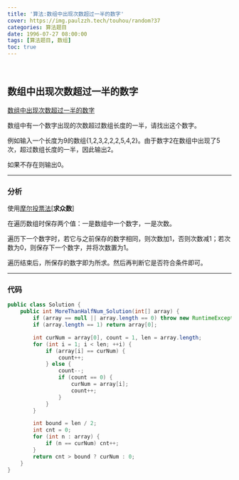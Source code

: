 ```yaml
---
title: '算法:数组中出现次数超过一半的数字'
cover: https://img.paulzzh.tech/touhou/random?37
categories: 算法题目
date: 1996-07-27 08:00:00
tags: [算法题目, 数组]
toc: true
---
```


<br/>

<!--more-->

## 数组中出现次数超过一半的数字

[数组中出现次数超过一半的数字](https://www.nowcoder.com/practice/e8a1b01a2df14cb2b228b30ee6a92163?tpId=13&tqId=11181&tPage=2&rp=1&ru=%2Fta%2Fcoding-interviews&qru=%2Fta%2Fcoding-interviews%2Fquestion-ranking)

数组中有一个数字出现的次数超过数组长度的一半，请找出这个数字。

例如输入一个长度为9的数组{1,2,3,2,2,2,5,4,2}。由于数字2在数组中出现了5次，超过数组长度的一半，因此输出2。

如果不存在则输出0。

****

### 分析

使用[摩尔投票法](https://blog.csdn.net/happyeveryday62/article/details/104136295)[**求众数**]

在遍历数组时保存两个值：一是数组中一个数字，一是次数。

遍历下一个数字时，若它与之前保存的数字相同，则次数加1，否则次数减1；若次数为0，则保存下一个数字，并将次数置为1。

遍历结束后，所保存的数字即为所求。然后再判断它是否符合条件即可。 

****

### 代码

```java
public class Solution {
    public int MoreThanHalfNum_Solution(int[] array) {
        if (array == null || array.length == 0) throw new RuntimeException("Invalid parameter");
        if (array.length == 1) return array[0];

        int curNum = array[0], count = 1, len = array.length;
        for (int i = 1; i < len; ++i) {
            if (array[i] == curNum) {
                count++;
            } else {
                count--;
                if (count == 0) {
                    curNum = array[i];
                    count++;
                }
            }
        }

        int bound = len / 2;
        int cnt = 0;
        for (int n : array) {
            if (n == curNum) cnt++;
        }
        return cnt > bound ? curNum : 0;
    }
}
```

